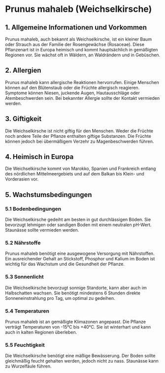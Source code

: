 # Prunus mahaleb (Weichselkirsche)

## 1. Allgemeine Informationen und Vorkommen
Prunus mahaleb, auch bekannt als Weichselkirsche, ist ein kleiner Baum oder Strauch aus der Familie der Rosengewächse (Rosaceae). Diese Pflanzenart ist in Europa heimisch und kommt hauptsächlich in gemäßigten Regionen vor. Sie wächst oft in Wäldern, an Waldrändern und in Gebüschen.

## 2. Allergien
Prunus mahaleb kann allergische Reaktionen hervorrufen. Einige Menschen können auf den Blütenstaub oder die Früchte allergisch reagieren. Symptome können Niesen, juckende Augen, Hautausschläge oder Atembeschwerden sein. Bei bekannter Allergie sollte der Kontakt vermieden werden.

## 3. Giftigkeit
Die Weichselkirsche ist nicht giftig für den Menschen. Weder die Früchte noch andere Teile der Pflanze enthalten giftige Substanzen. Die Früchte können jedoch bei übermäßigem Verzehr zu Magenbeschwerden führen.

## 4. Heimisch in Europa
Die Weichselkirsche kommt von Marokko, Spanien und Frankreich entlang des nördlichen Mittelmeergebiets und auf dem Balkan bis Klein- und Vorderasien vor.

## 5. Wachstumsbedingungen
### 5.1 Bodenbedingungen
Die Weichselkirsche gedeiht am besten in gut durchlässigen Böden. Sie bevorzugt lehmigen oder sandigen Boden mit einem neutralen pH-Wert. Staunässe sollte vermieden werden.

### 5.2 Nährstoffe
Prunus mahaleb benötigt eine ausgewogene Versorgung mit Nährstoffen. Ein ausreichender Gehalt an Stickstoff, Phosphor und Kalium im Boden ist wichtig für das Wachstum und die Gesundheit der Pflanze.

### 5.3 Sonnenlicht
Die Weichselkirsche bevorzugt sonnige Standorte, kann aber auch im Halbschatten wachsen. Sie benötigt mindestens 6 Stunden direkte Sonneneinstrahlung pro Tag, um optimal zu gedeihen.

### 5.4 Temperaturen
Prunus mahaleb ist an gemäßigte Klimazonen angepasst. Die Pflanze verträgt Temperaturen von -15°C bis +40°C. Sie ist winterhart und kann auch in kalten Regionen überleben.

### 5.5 Feuchtigkeit
Die Weichselkirsche benötigt eine mäßige Bewässerung. Der Boden sollte gleichmäßig feucht gehalten werden, jedoch nicht zu nass. Staunässe kann zu Wurzelfäule führen.
